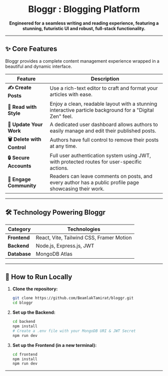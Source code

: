 

<h1 align="center">Bloggr : Blogging Platform</h1>

<p align="center">
  <strong>Engineered for a seamless writing and reading experience, featuring a stunning, futuristic UI and robust, full-stack functionality.</strong>
</p>

---

## ✨ Core Features

Bloggr provides a complete content management experience wrapped in a beautiful and dynamic interface.

| Feature                  | Description                                                                                             |
| ------------------------ | ------------------------------------------------------------------------------------------------------- |
| **✍️ Create Posts**      | Use a rich-text editor to craft and format your articles with ease.                                     |
| **📖 Read with Style**   | Enjoy a clean, readable layout with a stunning interactive particle background for a "Digital Zen" feel.  |
| **🔄 Update Your Work**   | A dedicated user dashboard allows authors to easily manage and edit their published posts.              |
| **🗑️ Delete with Control** | Authors have full control to remove their posts at any time.                                            |
| **🔒 Secure Accounts**   | Full user authentication system using JWT, with protected routes for user-specific actions.             |
| **💬 Engage Community**   | Readers can leave comments on posts, and every author has a public profile page showcasing their work.  |

---

## 🛠️ Technology Powering Bloggr

| Category     | Technologies                                      |
| ------------ | ------------------------------------------------- |
| **Frontend** | React, Vite, Tailwind CSS, Framer Motion          |
| **Backend**  | Node.js, Express.js, JWT                          |
| **Database** | MongoDB Atlas                                     |

---

## 🚀 How to Run Locally

1.  **Clone the repository:**
    ```sh
    git clone https://github.com/BeamlakTamirat/bloggr.git
    cd bloggr
    ```

2.  **Set up the Backend:**
    ```sh
    cd backend
    npm install
    # Create a .env file with your MongoDB URI & JWT Secret
    npm run dev
    ```

3.  **Set up the Frontend (in a new terminal):**
    ```sh
    cd frontend
    npm install
    npm run dev
    ```

---
